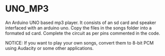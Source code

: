 # UNO_MP3
An Arduino UNO based mp3 player.
It consists of an sd card and speaker interfaced with an arduino uno.
Copy the files in the songs folder into a formated sd card. Complete the circuit as per pins commented in the code.

NOTICE:
If you want to play your own songs, convert them to 8-bit PCM using Audacity or some other applications.
